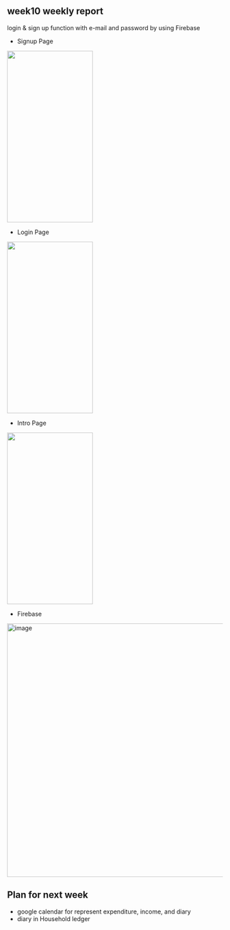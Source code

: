 ## week10 weekly report

login & sign up function with e-mail and password by using Firebase 

+ Signup Page

<img src="https://user-images.githubusercontent.com/86800087/201351595-d6b71d0a-22cd-4454-9021-94018b6280dd.gif" width="200" height="400"/>

+ Login Page

<img src="https://user-images.githubusercontent.com/86800087/201346694-4e3b96a3-e380-4939-9628-c085ae4cce95.gif" width="200" height="400"/>

+ Intro Page

<img src="https://user-images.githubusercontent.com/86800087/201349888-007f6005-1a7b-47a6-8232-9af724f0d80d.gif" width="200" height="400"/>

+ Firebase
<img width="591" alt="image" src="https://user-images.githubusercontent.com/86800087/201597047-979305b5-e6ee-422e-a4fa-541dc1a2f657.png">

## Plan for next week
+ google calendar for represent expenditure, income, and diary
+ diary in Household ledger
